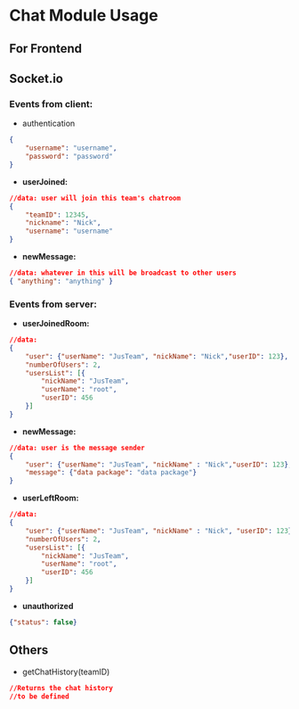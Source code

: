 # Chat Module Usage

## For Frontend

## Socket.io

### Events from client:

* authentication

```json
{
    "username": "username",
    "password": "password"
}
```

* **userJoined:**

```json
//data: user will join this team's chatroom
{ 
    "teamID": 12345,
    "nickname": "Nick",
    "username": "username"
}
```

* **newMessage:**
```json
//data: whatever in this will be broadcast to other users
{ "anything": "anything" }
```
### Events from server:

* **userJoinedRoom:**
```json
//data:
{
    "user": {"userName": "JusTeam", "nickName": "Nick","userID": 123},
    "numberOfUsers": 2,
    "usersList": [{
        "nickName": "JusTeam",
        "userName": "root",
        "userID": 456
    }]
}
```
* **newMessage:**
```json
//data: user is the message sender
{
    "user": {"userName": "JusTeam", "nickName" : "Nick","userID": 123},
    "message": {"data package": "data package"}
}
```
* **userLeftRoom:**
```json
//data:
{
    "user": {"userName": "JusTeam", "nickName" : "Nick", "userID": 123},
    "numberOfUsers": 2,
    "usersList": [{
        "nickName": "JusTeam",
        "userName": "root",
        "userID": 456
    }]
}
```

* **unauthorized**

```json
{"status": false}
```


## Others

* getChatHistory(teamID)
```json
//Returns the chat history
//to be defined
```
